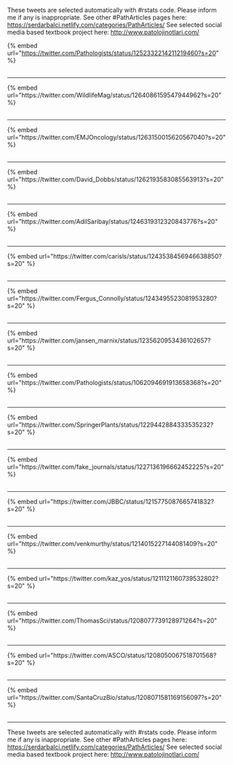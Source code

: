 

These tweets are selected automatically with #rstats code. Please inform me if any is inappropriate.
See other #PathArticles pages here: https://serdarbalci.netlify.com/categories/PathArticles/ 
See selected social media based textbook project here: http://www.patolojinotlari.com/

{% embed url="https://twitter.com/Pathologists/status/1252332214211219460?s=20" %}<br>
<br>
<hr>
{% embed url="https://twitter.com/WildlifeMag/status/1264086159547944962?s=20" %}<br>
<br>
<hr>
{% embed url="https://twitter.com/EMJOncology/status/1263150015620567040?s=20" %}<br>
<br>
<hr>
{% embed url="https://twitter.com/David_Dobbs/status/1262193583085563913?s=20" %}<br>
<br>
<hr>
{% embed url="https://twitter.com/AdilSaribay/status/1246319312320843776?s=20" %}<br>
<br>
<hr>
{% embed url="https://twitter.com/carisls/status/1243538456946638850?s=20" %}<br>
<br>
<hr>
{% embed url="https://twitter.com/Fergus_Connolly/status/1243495523081953280?s=20" %}<br>
<br>
<hr>
{% embed url="https://twitter.com/jansen_marnix/status/1235620953436102657?s=20" %}<br>
<br>
<hr>
{% embed url="https://twitter.com/Pathologists/status/1062094691913658368?s=20" %}<br>
<br>
<hr>
{% embed url="https://twitter.com/SpringerPlants/status/1229442884333535232?s=20" %}<br>
<br>
<hr>
{% embed url="https://twitter.com/fake_journals/status/1227136196662452225?s=20" %}<br>
<br>
<hr>
{% embed url="https://twitter.com/JBBC/status/1215775087665741832?s=20" %}<br>
<br>
<hr>
{% embed url="https://twitter.com/venkmurthy/status/1214015227144081409?s=20" %}<br>
<br>
<hr>
{% embed url="https://twitter.com/kaz_yos/status/1211121160739532802?s=20" %}<br>
<br>
<hr>
{% embed url="https://twitter.com/ThomasSci/status/1208077739128971264?s=20" %}<br>
<br>
<hr>
{% embed url="https://twitter.com/ASCO/status/1208050067518701568?s=20" %}<br>
<br>
<hr>
{% embed url="https://twitter.com/SantaCruzBio/status/1208071581169156097?s=20" %}<br>
<br>
<hr>


These tweets are selected automatically with #rstats code. Please inform me if any is inappropriate.
See other #PathArticles pages here: https://serdarbalci.netlify.com/categories/PathArticles/ 
See selected social media based textbook project here: http://www.patolojinotlari.com/
